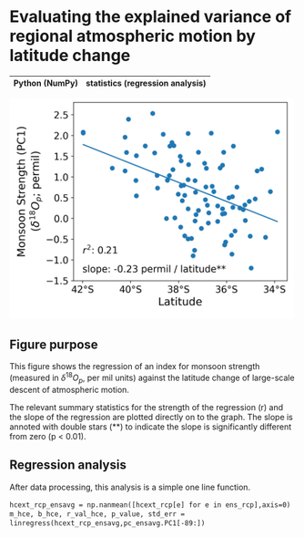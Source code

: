 # Evaluating the explained variance of regional atmospheric motion by latitude change
|Python (NumPy)|statistics (regression analysis)|
|-|-|

<img src="/assets/hc_regression.png" alt="HCI - latitude regression" width="500"/>

## Figure purpose
This figure shows the regression of an index for monsoon strength (measured in $\delta^{18}O_p$, per mil units) against the latitude change of large-scale descent of atmospheric motion. 

The relevant summary statistics for the strength of the regression (r) and the slope of the regression are plotted directly on to the graph. The slope is annoted with double stars (**) to indicate the slope is significantly different from zero (p < 0.01).

## Regression analysis
After data processing, this analysis is a simple one line function. 
```
hcext_rcp_ensavg = np.nanmean([hcext_rcp[e] for e in ens_rcp],axis=0)
m_hce, b_hce, r_val_hce, p_value, std_err = linregress(hcext_rcp_ensavg,pc_ensavg.PC1[-89:])

```
